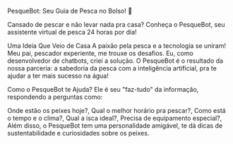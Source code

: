 PesqueBot: Seu Guia de Pesca no Bolso! 🎣

Cansado de pescar e não levar nada pra casa? Conheça o PesqueBot, seu assistente virtual de pesca 24 horas por dia!

Uma Ideia Que Veio de Casa
A paixão pela pesca e a tecnologia se uniram! Meu pai, pescador experiente, me trouxe os desafios. Eu, como desenvolvedor de chatbots, criei a solução. O PesqueBot é o resultado da nossa parceria: a sabedoria da pesca com a inteligência artificial, pra te ajudar a ter mais sucesso na água!

Como o PesqueBot te Ajuda?
Ele é seu "faz-tudo" da informação, respondendo a perguntas como:

Onde estão os peixes hoje?,
Qual o melhor horário pra pescar?,
Como está o tempo e o clima?,
Qual a isca ideal?,
Precisa de equipamento especial?,
Além disso, o PesqueBot tem uma personalidade amigável, te dá dicas de sustentabilidade e curiosidades sobre os peixes.
